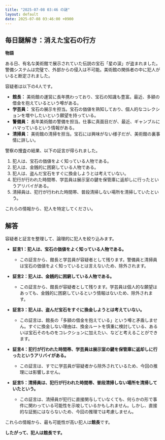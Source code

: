 ```yaml
---
title: "2025-07-08 03:46 の謎"
layout: default
date: 2025-07-08 03:46:00 +0900
---
```

## 毎日謎解き：消えた宝石の行方

**物語**

ある日、有名な美術館で展示されていた伝説の宝石「星の涙」が盗まれました。警備システムは完璧で、外部からの侵入は不可能。美術館の関係者の中に犯人がいると断定されました。

容疑者は以下の4人です。

*   **館長：** 美術館の運営に長年携わっており、宝石の知識も豊富。最近、多額の借金を抱えているという噂がある。
*   **学芸員：** 宝石の展示を担当。宝石の価値を熟知しており、個人的なコレクションを増やしたいという願望を持っている。
*   **警備員：** 長年美術館の警備を担当。仕事に真面目だが、最近、ギャンブルにハマっているという情報がある。
*   **清掃員：** 美術館の清掃を担当。宝石には興味がない様子だが、美術館の裏事情に詳しい。

警察の捜査の結果、以下の証言が得られました。

1.  犯人は、宝石の価値をよく知っている人物である。
2.  犯人は、金銭的に困窮している人物である。
3.  犯人は、盗んだ宝石をすぐに換金しようとは考えていない。
4.  犯行が行われた時間帯、学芸員は展示室の鍵を保管庫に返却しに行ったというアリバイがある。
5.  清掃員は、犯行が行われた時間帯、普段清掃しない場所を清掃していたという。

これらの情報から、犯人を特定してください。

## 解答

容疑者と証言を整理して、論理的に犯人を絞り込みます。

*   **証言1：犯人は、宝石の価値をよく知っている人物である。**
    *   この証言から、館長と学芸員が容疑者として残ります。警備員と清掃員は宝石の価値をよく知っているとは言えないため、除外されます。

*   **証言2：犯人は、金銭的に困窮している人物である。**
    *   この証言から、館長が容疑者として残ります。学芸員は個人的な願望はあっても、金銭的に困窮しているという情報はないため、除外されます。

*   **証言3：犯人は、盗んだ宝石をすぐに換金しようとは考えていない。**
    *   この証言は、館長の「多額の借金を抱えている」という噂と矛盾しません。すぐに換金しない理由は、換金ルートを慎重に検討している、あるいは宝石そのものをコレクションに加えたい、などと考えることができます。

*   **証言4：犯行が行われた時間帯、学芸員は展示室の鍵を保管庫に返却しに行ったというアリバイがある。**
    *   この証言は、すでに学芸員が容疑者から除外されているため、今回の推理には影響しません。

*   **証言5：清掃員は、犯行が行われた時間帯、普段清掃しない場所を清掃していたという。**
    *   この証言は、清掃員が犯行に直接関与していなくても、何らかの形で事件に関わっている可能性を示唆しているかもしれません。しかし、直接的な証拠にはならないため、今回の推理では考慮しません。

これらの情報から、最も可能性が高い犯人は**館長**です。

**したがって、犯人は館長です。**

